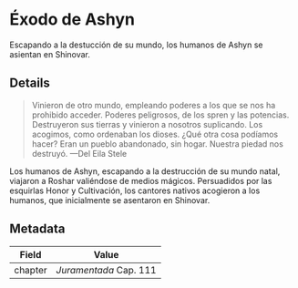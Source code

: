 # Éxodo de Ashyn
Escapando a la destucción de su mundo, los humanos de Ashyn se asientan en Shinovar.

## Details
> Vinieron de otro mundo, empleando poderes a los que se nos ha prohibido acceder. Poderes peligrosos, de los spren y las potencias. Destruyeron sus tierras y vinieron a nosotros suplicando. Los acogimos, como ordenaban los dioses. ¿Qué otra cosa podíamos hacer? Eran un pueblo abandonado, sin hogar. Nuestra piedad nos destruyó.
> —Del Eila Stele

Los humanos de Ashyn, escapando a la destrucción de su mundo natal, viajaron a Roshar valiéndose de medios mágicos. Persuadidos por las esquirlas Honor y Cultivación, los cantores nativos acogieron a los humanos, que inicialmente se asentaron en Shinovar.

## Metadata
| Field | Value |
| ----- | ----- |
| chapter | *Juramentada* Cap. 111 |
